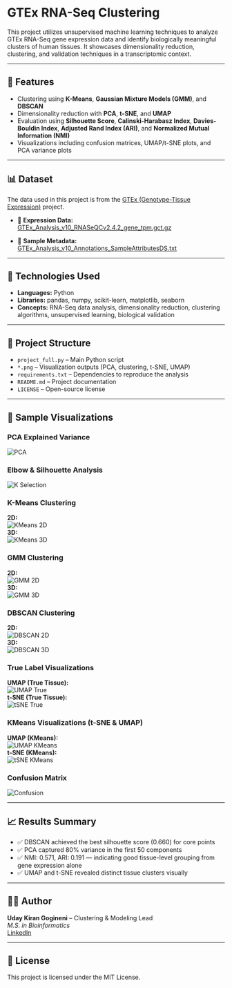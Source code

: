 # GTEx RNA-Seq Clustering

This project utilizes unsupervised machine learning techniques to analyze GTEx RNA-Seq gene expression data and identify biologically meaningful clusters of human tissues. It showcases dimensionality reduction, clustering, and validation techniques in a transcriptomic context.

---

## 🚀 Features

- Clustering using **K-Means**, **Gaussian Mixture Models (GMM)**, and **DBSCAN**
- Dimensionality reduction with **PCA**, **t-SNE**, and **UMAP**
- Evaluation using **Silhouette Score**, **Calinski-Harabasz Index**, **Davies-Bouldin Index**, **Adjusted Rand Index (ARI)**, and **Normalized Mutual Information (NMI)**
- Visualizations including confusion matrices, UMAP/t-SNE plots, and PCA variance plots

---

## 📊 Dataset

The data used in this project is from the [GTEx (Genotype-Tissue Expression)](https://gtexportal.org/home/datasets) project.

- 📁 **Expression Data:**  
  [GTEx_Analysis_v10_RNASeQCv2.4.2_gene_tpm.gct.gz](https://storage.googleapis.com/adult-gtex/bulk-gex/v10/rna-seq/GTEx_Analysis_v10_RNASeQCv2.4.2_gene_tpm.gct.gz)

- 📁 **Sample Metadata:**  
  [GTEx_Analysis_v10_Annotations_SampleAttributesDS.txt](https://storage.googleapis.com/adult-gtex/bulk-gex/v10/annotations/GTEx_Analysis_v10_Annotations_SampleAttributesDS.txt)

---

## 🧪 Technologies Used

- **Languages:** Python  
- **Libraries:** pandas, numpy, scikit-learn, matplotlib, seaborn  
- **Concepts:** RNA-Seq data analysis, dimensionality reduction, clustering algorithms, unsupervised learning, biological validation

---

## 📁 Project Structure

- `project_full.py` – Main Python script
- `*.png` – Visualization outputs (PCA, clustering, t-SNE, UMAP)
- `requirements.txt` – Dependencies to reproduce the analysis
- `README.md` – Project documentation
- `LICENSE` – Open-source license

---

## 📸 Sample Visualizations

### PCA Explained Variance  
![PCA](pca_variance.png)

### Elbow & Silhouette Analysis  
![K Selection](k_selection.png)

### K-Means Clustering  
**2D:**  
![KMeans 2D](K-Means_2D.png)  
**3D:**  
![KMeans 3D](K-Means_3D.png)

### GMM Clustering  
**2D:**  
![GMM 2D](GMM_2D.png)  
**3D:**  
![GMM 3D](GMM_3D.png)

### DBSCAN Clustering  
**2D:**  
![DBSCAN 2D](DBSCAN_2D.png)  
**3D:**  
![DBSCAN 3D](DBSCAN_3D.png)

### True Label Visualizations  
**UMAP (True Tissue):**  
![UMAP True](umap_true_tissue.png)  
**t-SNE (True Tissue):**  
![tSNE True](tsne_true_tissue.png)

### KMeans Visualizations (t-SNE & UMAP)  
**UMAP (KMeans):**  
![UMAP KMeans](umap_kmeans.png)  
**t-SNE (KMeans):**  
![tSNE KMeans](tsne_kmeans.png)

### Confusion Matrix  
![Confusion](confusion_matrix.png)

---

## 📈 Results Summary

- ✅ DBSCAN achieved the best silhouette score (0.660) for core points  
- ✅ PCA captured 80% variance in the first 50 components  
- ✅ NMI: 0.571, ARI: 0.191 — indicating good tissue-level grouping from gene expression alone  
- ✅ UMAP and t-SNE revealed distinct tissue clusters visually

---

## 👨‍💻 Author

**Uday Kiran Gogineni** – Clustering & Modeling Lead  
_M.S. in Bioinformatics_  
[LinkedIn](https://www.linkedin.com/in/udaykiran01)

---

## 📄 License

This project is licensed under the MIT License.
